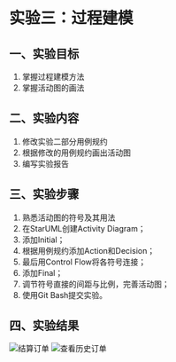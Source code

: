 # 实验三：过程建模
## 一、实验目标
1. 掌握过程建模方法 
2. 掌握活动图的画法
## 二、实验内容
1. 修改实验二部分用例规约
2. 根据修改的用例规约画出活动图 
3. 编写实验报告
## 三、实验步骤
1. 熟悉活动图的符号及其用法
2. 在StarUML创建Activity Diagram；
3. 添加Initial；
4. 根据用例规约添加Action和Decision；
5. 最后用Control Flow将各符号连接；
6. 添加Final；
7. 调节符号直接的间距与比例，完善活动图；
8. 使用Git Bash提交实验。
## 四、实验结果
![结算订单](https://raw.githubusercontent.com/Neigb/uml-modeling-2020/master/students/1714080902129/ddjs.png)
![查看历史订单](https://raw.githubusercontent.com/Neigb/uml-modeling-2020/master/students/1714080902129/history.png)
